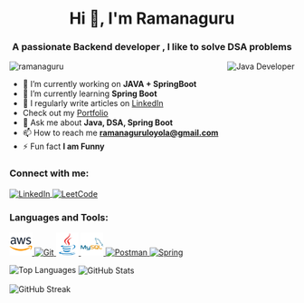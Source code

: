 <h1 align="center">Hi 👋, I'm Ramanaguru</h1>
<h3 align="center">A passionate Backend developer , I like to solve DSA problems</h3>

<img align="right" alt="Java Developer" style="max-width: 100%;" src="https://media.tenor.com/4HB9Nz7r4PsAAAAi/java-coffee.gif">

<p align="left"> <img src="https://komarev.com/ghpvc/?username=ramanaguru&label=Profile%20views&color=0e75b6&style=flat" alt="ramanaguru" /> </p>

- 🔭 I’m currently working on **JAVA + SpringBoot**
- 🌱 I’m currently learning **Spring Boot**
- 📝 I regularly write articles on [LinkedIn](https://www.linkedin.com/in/ramanagurunilacandane/)
- Check out my [Portfolio](https://ramanaguru-portfolio.netlify.app/)
- 💬 Ask me about **Java, DSA, Spring Boot**
- 📫 How to reach me **ramanaguruloyola@gmail.com**
- ⚡ Fun fact **I am Funny**

<h3 align="left">Connect with me:</h3>
<p align="left">
  <a href="https://linkedin.com/in/ramanagurunilacandane/" target="_blank">
    <img align="center" src="https://raw.githubusercontent.com/rahuldkjain/github-profile-readme-generator/master/src/images/icons/Social/linked-in-alt.svg" alt="LinkedIn" height="30" width="40" />
  </a>
  <a href="https://leetcode.com/ramanaguruloyola/" target="_blank">
    <img align="center" src="https://raw.githubusercontent.com/rahuldkjain/github-profile-readme-generator/master/src/images/icons/Social/leet-code.svg" alt="LeetCode" height="30" width="40" />
  </a>
</p>

<h3 align="left">Languages and Tools:</h3>
<p align="left">
  <a href="https://aws.amazon.com" target="_blank" rel="noreferrer">
    <img src="https://raw.githubusercontent.com/devicons/devicon/master/icons/amazonwebservices/amazonwebservices-original-wordmark.svg" alt="AWS" width="40" height="40"/>
  </a>
  <a href="https://git-scm.com/" target="_blank" rel="noreferrer">
    <img src="https://www.vectorlogo.zone/logos/git-scm/git-scm-icon.svg" alt="Git" width="40" height="40"/>
  </a>
  <a href="https://www.java.com" target="_blank" rel="noreferrer">
    <img src="https://raw.githubusercontent.com/devicons/devicon/master/icons/java/java-original.svg" alt="Java" width="40" height="40"/>
  </a>
  <a href="https://www.mysql.com/" target="_blank" rel="noreferrer">
    <img src="https://raw.githubusercontent.com/devicons/devicon/master/icons/mysql/mysql-original-wordmark.svg" alt="MySQL" width="40" height="40"/>
  </a>
  <a href="https://postman.com" target="_blank" rel="noreferrer">
    <img src="https://www.vectorlogo.zone/logos/getpostman/getpostman-icon.svg" alt="Postman" width="40" height="40"/>
  </a>
  <a href="https://spring.io/" target="_blank" rel="noreferrer">
    <img src="https://www.vectorlogo.zone/logos/springio/springio-icon.svg" alt="Spring" width="40" height="40"/>
  </a>
</p>

<p><img align="left" src="https://github-readme-stats.vercel.app/api/top-langs?username=ramanaguru&show_icons=true&locale=en&layout=compact" alt="Top Languages" /></p>

<p>&nbsp;<img align="center" src="https://github-readme-stats.vercel.app/api?username=ramanaguru&show_icons=true&locale=en" alt="GitHub Stats" /></p>

<p><img align="center" src="https://github-readme-streak-stats.herokuapp.com/?user=ramanaguru&" alt="GitHub Streak" /></p>

